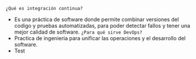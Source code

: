 `¿Qué es integración continua?`
 - Es una práctica de software donde permite combinar versiones del codigo y pruebas automatizadas, para poder detectar fallos y tener una mejor calidad de software.
`¿Para qué sirve DevOps?`
  - Practica de ingenieria para unificar las operaciones y el desarrollo del software.
- Test
